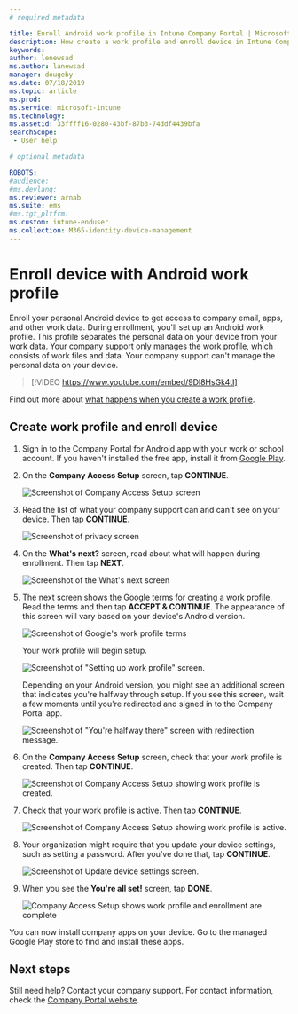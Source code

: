 ```yaml
---
# required metadata

title: Enroll Android work profile in Intune Company Portal | Microsoft Docs
description: How create a work profile and enroll device in Intune Company Portal.
keywords:
author: lenewsad
ms.author: lanewsad
manager: dougeby
ms.date: 07/18/2019  
ms.topic: article
ms.prod:
ms.service: microsoft-intune
ms.technology:
ms.assetid: 33ffff16-0280-43bf-87b3-74ddf4439bfa
searchScope:
 - User help

# optional metadata

ROBOTS:  
#audience:
#ms.devlang:
ms.reviewer: arnab
ms.suite: ems
#ms.tgt_pltfrm:
ms.custom: intune-enduser
ms.collection: M365-identity-device-management
---
```



# Enroll device with Android work profile

Enroll your personal Android device to get access to company email, apps, and other work data. During enrollment, you'll set up an Android work profile. This profile separates the personal data on your device from your work data. Your company support only manages the work profile, which consists of work files and data. Your company support can't manage the personal data on your device.
</br>
> [!VIDEO https://www.youtube.com/embed/9Dl8HsGk4tI]

Find out more about [what happens when you create a work profile](what-happens-when-you-create-a-work-profile-android.md).

## Create work profile and enroll device

1. Sign in to the Company Portal for Android app with your work or school account. If you haven't installed the free app, install it from [Google Play](https://play.google.com/store/apps/details?id=com.microsoft.windowsintune.companyportal).  

2. On the **Company Access Setup** screen, tap **CONTINUE**.  

    ![Screenshot of Company Access Setup screen](./media/android-wp-02-1908.png)  

3. Read the list of what your company support can and can't see on your device. Then tap **CONTINUE**.   

    ![Screenshot of privacy screen](./media/android-wp-03-1908.png)  

4. On the **What's next?** screen, read about what will happen during enrollment. Then tap **NEXT**.  

    ![Screenshot of the What's next screen](./media/android-wp-04-1908.png)

5. The next screen shows the Google terms for creating a work profile. Read the terms and then tap **ACCEPT & CONTINUE**. The appearance of this screen will vary based on your device's Android version. 

    ![Screenshot of Google's work profile terms](./media/android-wp-05-1908.png)  

    Your work profile will begin setup. 

     ![Screenshot of "Setting up work profile" screen.](./media/android-wp-05a-1908.png) 

     Depending on your Android version, you might see an additional screen that indicates you're halfway through setup. If you see this screen, wait a few moments until you're redirected and signed in to the Company Portal app.  

     ![Screenshot of "You're halfway there" screen with redirection message.](./media/android-wp-05b-1908.png) 

6. On the **Company Access Setup** screen, check that your work profile is created. Then tap **CONTINUE**.  

    ![Screenshot of Company Access Setup showing work profile is created.](./media/android-wp-06-1908.png)  

7. Check that your work profile is active. Then tap **CONTINUE**. 

    ![Screenshot of Company Access Setup showing work profile is active.](./media/android-wp-07-1908.png)  

8. Your organization might require that you update your device settings, such as setting a password. After you’ve done that, tap **CONTINUE**.  

    ![Screenshot of Update device settings screen.](./media/android-wp-08-1908.png) 

9. When you see the **You're all set!** screen, tap **DONE**.  

    ![Company Access Setup shows work profile and enrollment are complete](./media/android-wp-09-1908.png)  


You can now install company apps on your device. Go to the managed Google Play store to find and install these apps. 

## Next steps  

Still need help? Contact your company support. For contact information, check the [Company Portal website](https://go.microsoft.com/fwlink/?linkid=2010980).
